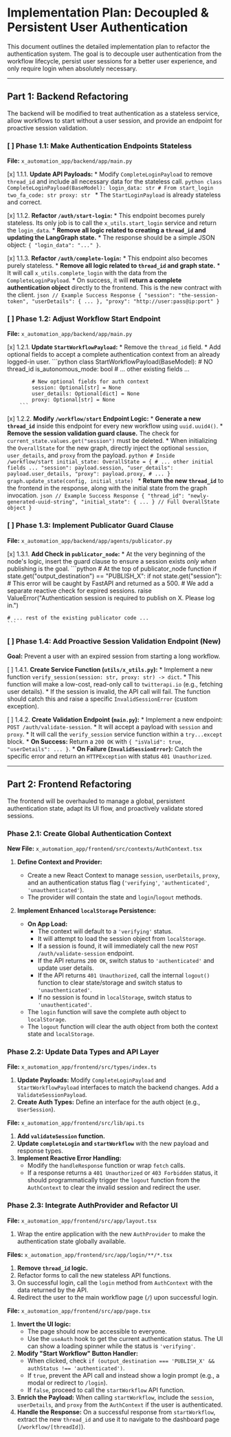 # Implementation Plan: Decoupled & Persistent User Authentication

This document outlines the detailed implementation plan to refactor the authentication system. The goal is to decouple user authentication from the workflow lifecycle, persist user sessions for a better user experience, and only require login when absolutely necessary.

---

## **Part 1: Backend Refactoring**

The backend will be modified to treat authentication as a stateless service, allow workflows to start without a user session, and provide an endpoint for proactive session validation.

### [ ] **Phase 1.1: Make Authentication Endpoints Stateless**

**File:** `x_automation_app/backend/app/main.py`

[x] 1.1.1.  **Update API Payloads:**
    *   Modify `CompleteLoginPayload` to remove `thread_id` and include all necessary data for the stateless call.
        ```python
        class CompleteLoginPayload(BaseModel):
            login_data: str # From start_login
            two_fa_code: str
            proxy: str
        ```
    *   The `StartLoginPayload` is already stateless and correct.

[x] 1.1.2.  **Refactor `/auth/start-login`:**
    *   This endpoint becomes purely stateless. Its only job is to call the `x_utils.start_login` service and return the `login_data`.
    *   **Remove all logic related to creating a `thread_id` and updating the LangGraph state.**
    *   The response should be a simple JSON object: `{ "login_data": "..." }`.

[x] 1.1.3.  **Refactor `/auth/complete-login`:**
    *   This endpoint also becomes purely stateless.
    *   **Remove all logic related to `thread_id` and graph state.**
    *   It will call `x_utils.complete_login` with the data from the `CompleteLoginPayload`.
    *   On success, it will **return a complete authentication object** directly to the frontend. This is the new contract with the client.
        ```json
        // Example Success Response
        {
          "session": "the-session-token",
          "userDetails": { ... },
          "proxy": "http://user:pass@ip:port"
        }
        ```

### [ ] **Phase 1.2: Adjust Workflow Start Endpoint**

**File:** `x_automation_app/backend/app/main.py`

[x] 1.2.1.  **Update `StartWorkflowPayload`:**
    *   Remove the `thread_id` field.
    *   Add optional fields to accept a complete authentication context from an already logged-in user.
        ```python
        class StartWorkflowPayload(BaseModel):
            # NO thread_id
            is_autonomous_mode: bool
            # ... other existing fields ...

            # New optional fields for auth context
            session: Optional[str] = None
            user_details: Optional[dict] = None
            proxy: Optional[str] = None
        ```

[x] 1.2.2.  **Modify `/workflow/start` Endpoint Logic:**
    *   **Generate a new `thread_id`** inside this endpoint for every new workflow using `uuid.uuid4()`.
    *   **Remove the session validation guard clause.** The check for `current_state.values.get("session")` must be deleted.
    *   When initializing the `OverallState` for the new graph, directly inject the optional `session`, `user_details`, and `proxy` from the payload.
        ```python
        # Inside /workflow/start
        initial_state: OverallState = {
            # ... other initial fields ...
            "session": payload.session,
            "user_details": payload.user_details,
            "proxy": payload.proxy,
            # ...
        }
        graph.update_state(config, initial_state)
        ```
    *   **Return the new `thread_id`** to the frontend in the response, along with the initial state from the graph invocation.
        ```json
        // Example Success Response
        {
          "thread_id": "newly-generated-uuid-string",
          "initial_state": { ... } // Full OverallState object
        }
        ```

### [ ] **Phase 1.3: Implement Publicator Guard Clause**

**File:** `x_automation_app/backend/app/agents/publicator.py`

[x] 1.3.1.  **Add Check in `publicator_node`:**
    *   At the very beginning of the node's logic, insert the guard clause to ensure a session exists *only when* publishing is the goal.
    ```python
    # At the top of publicator_node function
    if state.get("output_destination") == "PUBLISH_X":
        if not state.get("session"):
            # This error will be caught by FastAPI and returned as a 500.
            # We add a separate reactive check for expired sessions.
            raise ValueError("Authentication session is required to publish on X. Please log in.")
    
    # ... rest of the existing publicator code ...
    ```

### [ ] **Phase 1.4: Add Proactive Session Validation Endpoint (New)**

**Goal:** Prevent a user with an expired session from starting a long workflow.

[ ] 1.4.1.  **Create Service Function (`utils/x_utils.py`):**
    *   Implement a new function `verify_session(session: str, proxy: str) -> dict`.
    *   This function will make a low-cost, read-only call to `twitterapi.io` (e.g., fetching user details).
    *   If the session is invalid, the API call will fail. The function should catch this and raise a specific `InvalidSessionError` (custom exception).

[ ] 1.4.2.  **Create Validation Endpoint (`main.py`):**
    *   Implement a new endpoint: `POST /auth/validate-session`.
    *   It will accept a payload with `session` and `proxy`.
    *   It will call the `verify_session` service function within a `try...except` block.
    *   **On Success:** Return a `200 OK` with `{ "isValid": true, "userDetails": ... }`.
    *   **On Failure (`InvalidSessionError`):** Catch the specific error and return an `HTTPException` with status `401 Unauthorized`.

---

## **Part 2: Frontend Refactoring**

The frontend will be overhauled to manage a global, persistent authentication state, adapt its UI flow, and proactively validate stored sessions.

### **Phase 2.1: Create Global Authentication Context**

**New File:** `x_automation_app/frontend/src/contexts/AuthContext.tsx`

1.  **Define Context and Provider:**
    *   Create a new React Context to manage `session`, `userDetails`, `proxy`, and an authentication status flag (`'verifying'`, `'authenticated'`, `'unauthenticated'`).
    *   The provider will contain the state and `login`/`logout` methods.

2.  **Implement Enhanced `localStorage` Persistence:**
    *   **On App Load:**
        *   The context will default to a `'verifying'` status.
        *   It will attempt to load the session object from `localStorage`.
        *   If a session is found, it will immediately call the new `POST /auth/validate-session` endpoint.
        *   If the API returns `200 OK`, switch status to `'authenticated'` and update user details.
        *   If the API returns `401 Unauthorized`, call the internal `logout()` function to clear state/storage and switch status to `'unauthenticated'`.
        *   If no session is found in `localStorage`, switch status to `'unauthenticated'`.
    *   The `login` function will save the complete auth object to `localStorage`.
    *   The `logout` function will clear the auth object from both the context state and `localStorage`.

### **Phase 2.2: Update Data Types and API Layer**

**File:** `x_automation_app/frontend/src/types/index.ts`
1.  **Update Payloads:** Modify `CompleteLoginPayload` and `StartWorkflowPayload` interfaces to match the backend changes. Add a `ValidateSessionPayload`.
2.  **Create Auth Types:** Define an interface for the auth object (e.g., `UserSession`).

**File:** `x_automation_app/frontend/src/lib/api.ts`
1.  **Add `validateSession` function.**
2.  **Update `completeLogin` and `startWorkflow`** with the new payload and response types.
3.  **Implement Reactive Error Handling:**
    *   Modify the `handleResponse` function or wrap `fetch` calls.
    *   If a response returns a `401 Unauthorized` or `403 Forbidden` status, it should programmatically trigger the `logout` function from the `AuthContext` to clear the invalid session and redirect the user.

### **Phase 2.3: Integrate AuthProvider and Refactor UI**

**File:** `x_automation_app/frontend/src/app/layout.tsx`
1.  Wrap the entire application with the new `AuthProvider` to make the authentication state globally available.

**Files:** `x_automation_app/frontend/src/app/login/**/*.tsx`
1.  **Remove `thread_id` logic.**
2.  Refactor forms to call the new stateless API functions.
3.  On successful login, call the `login` method from `AuthContext` with the data returned by the API.
4.  Redirect the user to the main workflow page (`/`) upon successful login.

**File:** `x_automation_app/frontend/src/app/page.tsx`
1.  **Invert the UI logic:**
    *   The page should now be accessible to everyone.
    *   Use the `useAuth` hook to get the current authentication status. The UI can show a loading spinner while the status is `'verifying'`.
2.  **Modify "Start Workflow" Button Handler:**
    *   When clicked, check `if (output_destination === 'PUBLISH_X' && authStatus !== 'authenticated')`.
    *   If `true`, prevent the API call and instead show a login prompt (e.g., a modal or redirect to `/login`).
    *   If `false`, proceed to call the `startWorkflow` API function.
3.  **Enrich the Payload:** When calling `startWorkflow`, include the `session`, `userDetails`, and `proxy` from the `AuthContext` if the user is authenticated.
4.  **Handle the Response:** On a successful response from `startWorkflow`, extract the new `thread_id` and use it to navigate to the dashboard page (`/workflow/[threadId]`).
